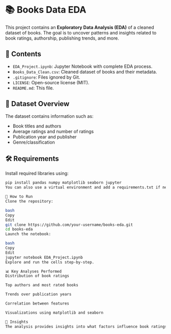 # 📚 Books Data EDA

This project contains an **Exploratory Data Analysis (EDA)** of a cleaned dataset of books. The goal is to uncover patterns and insights related to book ratings, authorship, publishing trends, and more.

## 📁 Contents

- `EDA_Project.ipynb`: Jupyter Notebook with complete EDA process.
- `Books_Data_Clean.csv`: Cleaned dataset of books and their metadata.
- `.gitignore`: Files ignored by Git.
- `LICENSE`: Open-source license (MIT).
- `README.md`: This file.

## 🧾 Dataset Overview

The dataset contains information such as:
- Book titles and authors  
- Average ratings and number of ratings  
- Publication year and publisher  
- Genre/classification  

## 🛠️ Requirements

Install required libraries using:

```bash
pip install pandas numpy matplotlib seaborn jupyter
You can also use a virtual environment and add a requirements.txt if needed.

🚀 How to Run
Clone the repository:

bash
Copy
Edit
git clone https://github.com/your-username/books-eda.git
cd books-eda
Launch the notebook:

bash
Copy
Edit
jupyter notebook EDA_Project.ipynb
Explore and run the cells step-by-step.

📊 Key Analyses Performed
Distribution of book ratings

Top authors and most rated books

Trends over publication years

Correlation between features

Visualizations using matplotlib and seaborn

🧠 Insights
The analysis provides insights into what factors influence book ratings and popularity, and identifies patterns in book publishing trends.
